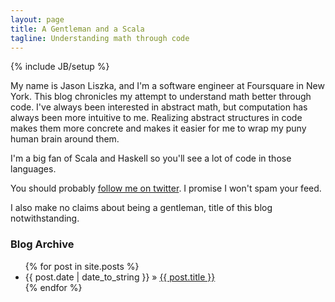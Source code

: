 ```yaml
---
layout: page
title: A Gentleman and a Scala
tagline: Understanding math through code
---
```

{% include JB/setup %}

My name is Jason Liszka, and I'm a software engineer at Foursquare in New York.
This blog chronicles my attempt to understand math better through code.
I've always been interested in abstract math, but computation has always been more intuitive to me.
Realizing abstract structures in code makes them more concrete and makes it easier for me to wrap my puny human brain around them.

I'm a big fan of Scala and Haskell so you'll see a lot of code in those languages.

You should probably <a href="http://twitter.com/jliszka">follow me on twitter</a>.
I promise I won't spam your feed.

I also make no claims about being a gentleman, title of this blog notwithstanding.

### Blog Archive 
<ul class="posts">
  {% for post in site.posts %}
    <li><span>{{ post.date | date_to_string }}</span> &raquo; <a href="{{ BASE_PATH }}{{ post.url }}">{{ post.title }}</a></li>
  {% endfor %}
</ul>
